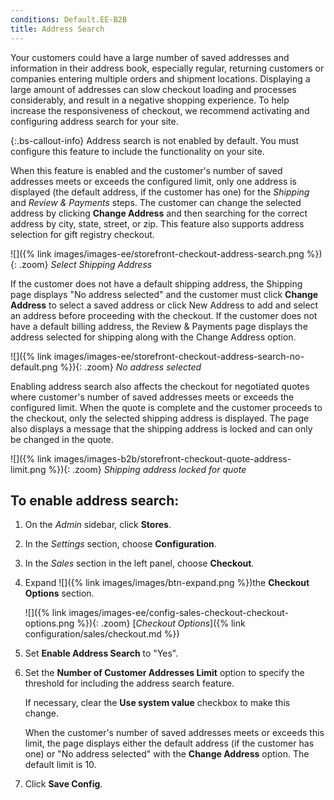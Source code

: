 ```yaml
---
conditions: Default.EE-B2B
title: Address Search
---
```


Your customers could have a large number of saved addresses and information in their address book, especially regular, returning customers or companies entering multiple orders and shipment locations. Displaying a large amount of addresses can slow checkout loading and processes considerably, and result in a negative shopping experience. To help increase the responsiveness of checkout, we recommend activating and configuring address search for your site.

{:.bs-callout-info}
Address search is not enabled by default. You must configure this feature to include the functionality on your site.

When this feature is enabled and the customer's number of saved addresses meets or exceeds the configured limit, only one address is displayed (the default address, if the customer has one) for the _Shipping_ and _Review & Payments_ steps. The customer can change the selected address by clicking **Change Address** and then searching for the correct address by city, state, street, or zip. This feature also supports address selection for gift registry checkout.

![]({% link images/images-ee/storefront-checkout-address-search.png %}){: .zoom}
_Select Shipping Address_

If the customer does not have a default shipping address, the Shipping page displays "No address selected" and the customer must click **Change Address** to select a saved address or click <span class="btn">New Address</span> to add and select an address before proceeding with the checkout. If the customer does not have a default billing address, the Review & Payments page displays the address selected for shipping along with the Change Address option.

![]({% link images/images-ee/storefront-checkout-address-search-no-default.png %}){: .zoom}
_No address selected_

<!--{% if "Default.B2B Only" contains site.edition %}-->Enabling address search also affects the checkout for negotiated quotes where customer's number of saved addresses meets or exceeds the configured limit. When the quote is complete and the customer proceeds to the checkout, only the selected shipping address is displayed. The page also displays a message that the shipping address is locked and can only be changed in the quote.

![]({% link images/images-b2b/storefront-checkout-quote-address-limit.png %}){: .zoom}
_Shipping address locked for quote_

<!--{% endif %}-->
## To enable address search:

1. On the _Admin_ sidebar, click **Stores**.

1. In the _Settings_ section, choose **Configuration**.

1. In the _Sales_ section in the left panel, choose **Checkout**.

1. Expand ![]({% link images/images/btn-expand.png %})the **Checkout Options** section.

    ![]({% link images/images-ee/config-sales-checkout-checkout-options.png %}){: .zoom}
    [_Checkout Options_]({% link configuration/sales/checkout.md %})

1. Set **Enable Address Search** to "Yes".

1. Set the **Number of Customer Addresses Limit** option to specify the threshold for including the address search feature.

   If necessary, clear the **Use system value** checkbox to make this change.

   When the customer's number of saved addresses meets or exceeds this limit, the page displays either the default address (if the customer has one) or "No address selected" with the **Change Address** option. The default limit is 10.

1. Click **Save Config**.

